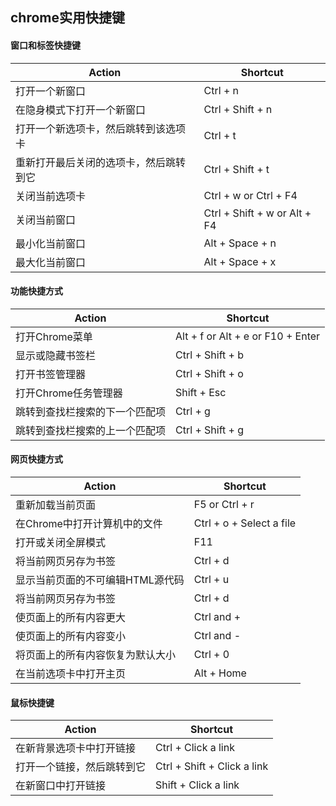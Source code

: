 ## chrome实用快捷键

#### 窗口和标签快捷键

| Action                                 | Shortcut                     |
| -------------------------------------- | ---------------------------- |
| 打开一个新窗口                         | Ctrl + n                     |
| 在隐身模式下打开一个新窗口             | Ctrl + Shift + n             |
| 打开一个新选项卡，然后跳转到该选项卡   | Ctrl + t                     |
| 重新打开最后关闭的选项卡，然后跳转到它 | Ctrl + Shift + t             |
| 关闭当前选项卡                         | Ctrl + w or Ctrl + F4        |
| 关闭当前窗口                           | Ctrl + Shift + w or Alt + F4 |
| 最小化当前窗口                         | Alt + Space + n              |
| 最大化当前窗口                         | Alt + Space + x              |

#### 功能快捷方式

| Action                         | Shortcut                          |
| ------------------------------ | --------------------------------- |
| 打开Chrome菜单                 | Alt + f or Alt + e or F10 + Enter |
| 显示或隐藏书签栏               | Ctrl + Shift + b                  |
| 打开书签管理器                 | Ctrl + Shift + o                  |
| 打开Chrome任务管理器           | Shift + Esc                       |
| 跳转到查找栏搜索的下一个匹配项 | Ctrl + g                          |
| 跳转到查找栏搜索的上一个匹配项 | Ctrl + Shift + g                  |

#### 网页快捷方式

| Action                           | Shortcut                 |
| -------------------------------- | ------------------------ |
| 重新加载当前页面                 | F5 or Ctrl + r           |
| 在Chrome中打开计算机中的文件     | Ctrl + o + Select a file |
| 打开或关闭全屏模式               | F11                      |
| 将当前网页另存为书签             | Ctrl + d                 |
| 显示当前页面的不可编辑HTML源代码 | Ctrl + u                 |
| 将当前网页另存为书签             | Ctrl + d                 |
| 使页面上的所有内容更大           | Ctrl and +               |
| 使页面上的所有内容变小           | Ctrl and -               |
| 将页面上的所有内容恢复为默认大小 | Ctrl + 0                 |
| 在当前选项卡中打开主页           | Alt + Home               |

#### 鼠标快捷键

| Action                     | Shortcut                    |
| -------------------------- | --------------------------- |
| 在新背景选项卡中打开链接   | Ctrl + Click a link         |
| 打开一个链接，然后跳转到它 | Ctrl + Shift + Click a link |
| 在新窗口中打开链接         | Shift + Click a link        |

